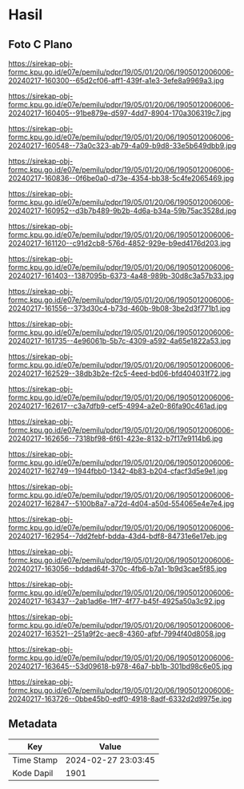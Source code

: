 # Hasil

## Foto C Plano

https://sirekap-obj-formc.kpu.go.id/e07e/pemilu/pdpr/19/05/01/20/06/1905012006006-20240217-160300--65d2cf06-aff1-439f-a1e3-3efe8a9969a3.jpg

https://sirekap-obj-formc.kpu.go.id/e07e/pemilu/pdpr/19/05/01/20/06/1905012006006-20240217-160405--91be879e-d597-4dd7-8904-170a306319c7.jpg

https://sirekap-obj-formc.kpu.go.id/e07e/pemilu/pdpr/19/05/01/20/06/1905012006006-20240217-160548--73a0c323-ab79-4a09-b9d8-33e5b649dbb9.jpg

https://sirekap-obj-formc.kpu.go.id/e07e/pemilu/pdpr/19/05/01/20/06/1905012006006-20240217-160836--0f6be0a0-d73e-4354-bb38-5c4fe2065469.jpg

https://sirekap-obj-formc.kpu.go.id/e07e/pemilu/pdpr/19/05/01/20/06/1905012006006-20240217-160952--d3b7b489-9b2b-4d6a-b34a-59b75ac3528d.jpg

https://sirekap-obj-formc.kpu.go.id/e07e/pemilu/pdpr/19/05/01/20/06/1905012006006-20240217-161120--c91d2cb8-576d-4852-929e-b9ed4176d203.jpg

https://sirekap-obj-formc.kpu.go.id/e07e/pemilu/pdpr/19/05/01/20/06/1905012006006-20240217-161403--1387095b-6373-4a48-989b-30d8c3a57b33.jpg

https://sirekap-obj-formc.kpu.go.id/e07e/pemilu/pdpr/19/05/01/20/06/1905012006006-20240217-161556--373d30c4-b73d-460b-9b08-3be2d3f771b1.jpg

https://sirekap-obj-formc.kpu.go.id/e07e/pemilu/pdpr/19/05/01/20/06/1905012006006-20240217-161735--4e96061b-5b7c-4309-a592-4a65e1822a53.jpg

https://sirekap-obj-formc.kpu.go.id/e07e/pemilu/pdpr/19/05/01/20/06/1905012006006-20240217-162529--38db3b2e-f2c5-4eed-bd06-bfd404031f72.jpg

https://sirekap-obj-formc.kpu.go.id/e07e/pemilu/pdpr/19/05/01/20/06/1905012006006-20240217-162617--c3a7dfb9-cef5-4994-a2e0-86fa90c461ad.jpg

https://sirekap-obj-formc.kpu.go.id/e07e/pemilu/pdpr/19/05/01/20/06/1905012006006-20240217-162656--7318bf98-6f61-423e-8132-b7f17e9114b6.jpg

https://sirekap-obj-formc.kpu.go.id/e07e/pemilu/pdpr/19/05/01/20/06/1905012006006-20240217-162749--1944fbb0-1342-4b83-b204-cfacf3d5e9e1.jpg

https://sirekap-obj-formc.kpu.go.id/e07e/pemilu/pdpr/19/05/01/20/06/1905012006006-20240217-162847--5100b8a7-a72d-4d04-a50d-554065e4e7e4.jpg

https://sirekap-obj-formc.kpu.go.id/e07e/pemilu/pdpr/19/05/01/20/06/1905012006006-20240217-162954--7dd2febf-bdda-43d4-bdf8-84731e6e17eb.jpg

https://sirekap-obj-formc.kpu.go.id/e07e/pemilu/pdpr/19/05/01/20/06/1905012006006-20240217-163056--bddad64f-370c-4fb6-b7a1-1b9d3cae5f85.jpg

https://sirekap-obj-formc.kpu.go.id/e07e/pemilu/pdpr/19/05/01/20/06/1905012006006-20240217-163437--2ab1ad6e-1ff7-4f77-b45f-4925a50a3c92.jpg

https://sirekap-obj-formc.kpu.go.id/e07e/pemilu/pdpr/19/05/01/20/06/1905012006006-20240217-163521--251a9f2c-aec8-4360-afbf-7994f40d8058.jpg

https://sirekap-obj-formc.kpu.go.id/e07e/pemilu/pdpr/19/05/01/20/06/1905012006006-20240217-163645--53d09618-b978-46a7-bb1b-301bd98c6e05.jpg

https://sirekap-obj-formc.kpu.go.id/e07e/pemilu/pdpr/19/05/01/20/06/1905012006006-20240217-163726--0bbe45b0-edf0-4918-8adf-6332d2d9975e.jpg


## Metadata

| Key        | Value               |
| ---------- | ------------------- |
| Time Stamp | 2024-02-27 23:03:45 |
| Kode Dapil | 1901                |



